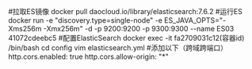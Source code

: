 #拉取ES镜像
docker pull  daocloud.io/library/elasticsearch:7.6.2
#运行ES
docker run -e "discovery.type=single-node" -e ES_JAVA_OPTS="-Xms256m -Xmx256m" -d -p 9200:9200 -p 9300:9300 --name ES03 41072cdeebc5
#配置ElasticSearch
docker exec -it fa2709031c12(容器id) /bin/bash
cd config
vim elasticsearch.yml
#添加以下（跨域跨端口）
http.cors.enabled: true
http.cors.allow-origin: "*"
